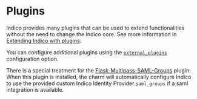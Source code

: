 # Plugins

Indico provides many plugins that can be used to extend functionalities without the need to change the Indico core. See more information in [Extending Indico with plugins](https://docs.getindico.io/en/latest/plugins/).

You can configure additional plugins using the [`external_plugins`](https://charmhub.io/indico/configure#external_plugins) configuration option.

There is a special treatment for the [Flask-Multipass-SAML-Groups](https://github.com/canonical/flask-multipass-saml-groups/) plugin: 
When this plugin is installed, the charm will automatically configure Indico to use the provided custom Indico Identity Provider `saml_groups` if a saml integration is available.